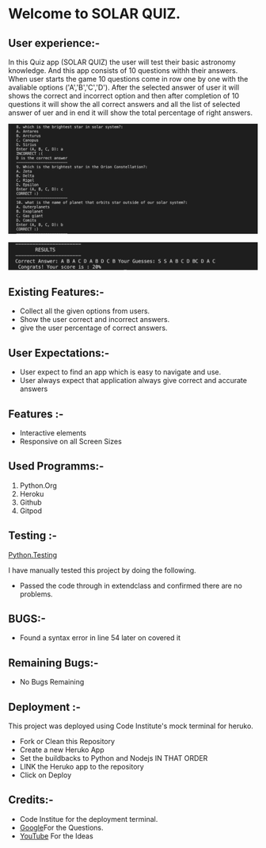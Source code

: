 # Welcome to SOLAR QUIZ.

## User experience:-
In this Quiz app (SOLAR QUIZ) the user will test their basic astronomy knowledge. And this app consists of 10 questions withh their answers. When user starts the game 10 questions come in row one by one with the avaliable options ('A','B','C','D'). After the selected answer of user it will shows the correct and incorrect option and then after completion of 10 questions it will show the all correct answers and all the list of selected answer of uer and in end it will show the total percentage of right answers.

![picture1](/documentation/pic1.png)

![picture2](/documentation/pic2.png)

## Existing Features:-

  * Collect all the given options from users.
  * Show the user correct and incorrect answers.
  * give the user percentage of correct answers.

## User Expectations:-

 * User expect to find an app which is easy to navigate and use.
 * User always expect that application always give correct and accurate answers

 ## Features :-

 * Interactive elements
 * Responsive on all Screen Sizes


## Used Programms:-
1. Python.Org
2. Heroku
3. Github
4. Gitpod

## Testing :-
[Python.Testing](https://extendsclass.com/python-tester.html)

  I have manually tested this project by doing the following.
  * Passed the code through in extendclass and confirmed there are no problems.

## BUGS:-
    
* Found a syntax error in line 54 later on covered it


## Remaining Bugs:-
 * No Bugs Remaining

 ## Deployment :-
 This project was deployed using Code Institute's mock terminal for heruko.

 * Fork or Clean this Repository
 * Create a new Heruko App
 * Set the buildbacks to Python and Nodejs IN THAT ORDER
 * LINK the Heruko app to the repository 
 * Click on Deploy

 ## Credits:-
 * Code Institue for the deployment terminal.
 * [Google](https://www.google.com)For the Questions.
 * [YouTube](https://www.youtube.com) For the Ideas 

